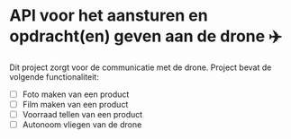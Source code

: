 # API voor het aansturen en opdracht(en) geven aan de drone :airplane:

Dit project zorgt voor de communicatie met de drone. 
Project bevat de volgende functionaliteit: 

- [ ] Foto maken van een product
- [ ] Film maken van een product
- [ ] Voorraad tellen van een product
- [ ] Autonoom vliegen van de drone
